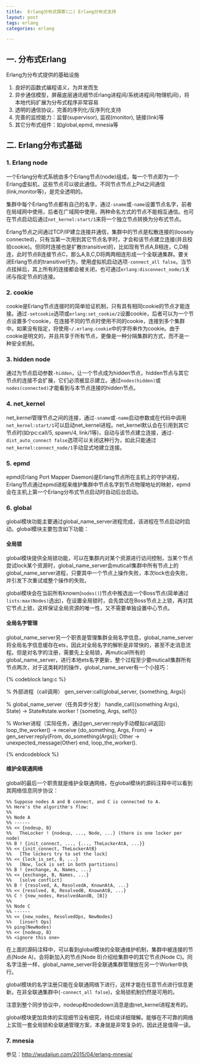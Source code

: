 ```yaml
---
title:  Erlang分布式探索(二) Erlang分布式支持
layout: post
tags: erlang
categories: erlang

---
```

## 一. 分布式Erlang

Erlang为分布式提供的基础设施

1. 良好的函数式编程语义，为并发而生
2. 异步通信模型，屏蔽底层通讯细节(Erlang进程间/系统进程间/物理机间)，将本地代码扩展为分布式程序非常容易
3. 透明的通信协议，完善的序列化/反序列化支持
4. 完善的监控能力：监督(supervisor), 监视(monitor), 链接(link)等
5. 其它分布式组件：如global,epmd, mnesia等

<!--more-->

## 二. Erlang分布式基础

### 1. Erlang node

一个Erlang分布式系统由多个Erlang节点(node)组成，每一个节点即为一个Erlang虚拟机，这些节点可以彼此通信。不同节点节点上Pid之间通信(link,monitor等)，是完全透明的。

集群中每个Erlang节点都有自己的名字，通过`-sname`或`-name`设置节点名字，前者在局域网中使用，后者在广域网中使用，两种命名方式的节点不能相互通信。也可在节点启动后通过`net_kernel:start/1`来将一个独立节点转换为分布式节点。

Erlang节点之间通过TCP/IP建立连接并通信，集群中的节点是松散连接的(loosely connected)，只有当第一次用到其它节点名字时，才会和该节点建立连接(并且校验cookie)。但同时连接也是扩散(transitive)的，比如现有节点A,B相连，C,D相连，此时节点B连接节点C，那么A,B,C,D将两两相连形成一个全联通集群。要关闭Erlang节点的transitive行为，使用虚拟机启动选项`-connect_all false`。当节点挂掉后，其上所有的连接都会被关闭，也可通过`erlang:disconnect_node/1`关闭与指定节点的连接。

### 2. cookie

cookie是Erlang节点连接时的简单验证机制，只有具有相同cookie的节点才能连接。通过`-setcookie`选项或`erlang:set_cookie/2`设置cookie，后者可以为一个节点设置多个cookie，在连接不同的节点时使用不同的cookie，连接到多个集群中。如果没有指定，将使用`~/.erlang.cookie`中的字符串作为cookie。由于cookie是明文的，并且共享于所有节点，更像是一种分隔集群的方式，而不是一种安全机制。

### 3. hidden node

通过为节点启动参数`-hidden`，让一个节点成为hidden节点，hidden节点与其它节点的连接不会扩展，它们必须被显示建立。通过`nodes(hidden)`或`nodes(connected)`才能看到与本节点连接的hidden节点。

### 4. net_kernel

net_kernel管理节点之间的连接，通过`-sname`或`-name`启动参数或在代码中调用`net_kernel:start/1`可以启动net_kernel进程。net_kernel默认会在引用到其它节点时(如rpc:call/5, spawn/4, link/1等)，自动与该节点建立连接，通过`-dist_auto_connect false`选项可以关闭这种行为，如此只能通过`net_kernel:connect_node/1`手动显式地建立连接。

### 5. epmd

epmd(Erlang Port Mapper Daemon)是Erlang节点所在主机上的守护进程，Erlang节点通过epmd进程来维护集群中节点名字到节点物理地址的映射，epmd会在主机上第一个Erlang分布式节点启动时自动后台启动。

### 6. global

global模块功能主要通过global\_name\_server进程完成，该进程在节点启动时启动。global模块主要包含如下功能：

#### 全局锁

global模块提供全局锁功能，可以在集群内对某个资源进行访问控制，当某个节点尝试lock某个资源时，global\_name\_server会muticall集群中所有节点上的global\_name\_server进程，只要其中一个节点上操作失败，本次lock也会失败，并引发下次重试或整个操作的失败。

global模块会在当前所有known(`nodes()`)节点中推选出一个Boss节点(简单通过`lists:max(Nodes)`选出)，在设置全局锁时，会先尝试在Boss节点上上锁，再对其它节点上锁，这样保证全局资源的唯一性，又不需要单独设置中心节点。

#### 全局名字管理

global\_name\_server另一个职责是管理集群全局名字信息，global\_name\_server将全局名字信息缓存在ets，因此对全局名字的解析是非常快的，甚至不走消息流程。但是对名字的注册，需要先上全局锁，再muticall所有的global\_name\_server，进行本地ets名字更新，整个过程至少要muticall集群所有节点两次，对于这类耗时的操作，global\_name\_server有一个小技巧：

{% codeblock lang:c %} 

% 外部进程（call调用）
gen_server:call(global_server, {something, Args})

% global_name_server（任务异步分发）
handle_call({something Args}, State) ->
	State#state.worker ! {someting, Args, self()}

% Worker进程（实际任务，通过gen_server:reply手动模拟call返回）
loop_the_worker() ->
    receive 
        {do_something, Args, From} ->
            gen_server:reply(From, do_something(Args));
	Other ->
            unexpected_message(Other)
    end,
    loop_the_worker().
   
{% endcodeblock %}

#### 维护全联通网络

global的最后一个职责就是维护全联通网络，在global模块的源码注释中可以看到其网络信息同步协议：

	%% Suppose nodes A and B connect, and C is connected to A.
	%% Here's the algorithm's flow:
	%%
	%% Node A
	%% ------
	%% << {nodeup, B}
	%%   TheLocker ! {nodeup, ..., Node, ...} (there is one locker per node)
	%% B ! {init_connect, ..., {..., TheLockerAtA, ...}}
	%% << {init_connect, TheLockerAtB}
	%%   [The lockers try to set the lock]
	%% << {lock_is_set, B, ...}
	%%   [Now, lock is set in both partitions]
	%% B ! {exchange, A, Names, ...}
	%% << {exchange, B, Names, ...}
	%%   [solve conflict]
	%% B ! {resolved, A, ResolvedA, KnownAtA, ...}
	%% << {resolved, B, ResolvedB, KnownAtB, ...}
	%% C ! {new_nodes, ResolvedAandB, [B]}
	%%
	%% Node C
	%% ------
	%% << {new_nodes, ResolvedOps, NewNodes}
	%%   [insert Ops]
	%% ping(NewNodes)
	%% << {nodeup, B}
	%% <ignore this one>

在上面的源码注释中，可以看到global模块的全联通维护机制，集群中被连接的节点(Node A)，会将新加入的节点(Node B)介绍给集群中的其它节点(Node C)。同名字注册一样，global\_name\_server将全联通集群管理放在另一个Worker中执行。

global模块的名字注册只能在全联通网络下进行，这样才能在任意节点进行信息更新。在非全联通集群中(`-connect_all false`)，全局锁机制仍然是可用的。

注意到整个同步协议中，nodeup和nodedown消息是由net_kernel进程发布的。

global模块更加具体的实现细节没有细究，待后续详细理解。能够在不可靠的网络上实现一套全局锁和全联通管理方案，本身就是非常复杂的，因此还是值得一读。

### 7. mnesia

参见：http://wudaijun.com/2015/04/erlang-mnesia/

